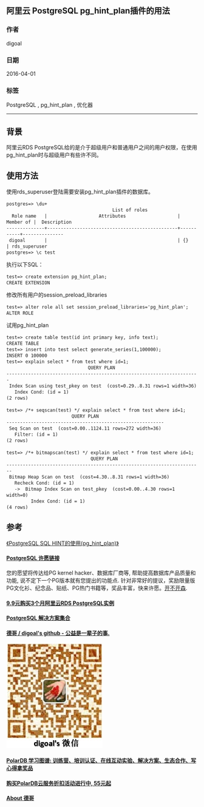 ## 阿里云 PostgreSQL pg_hint_plan插件的用法    
                                                                                              
### 作者                                                                                             
digoal                                                                                              
                                                                                              
### 日期                                                                                            
2016-04-01      
                                                                                              
### 标签                                                                                            
PostgreSQL , pg_hint_plan , 优化器                        
                                
----                                                                                            
                                    
## 背景     
阿里云RDS PostgreSQL给的是介于超级用户和普通用户之间的用户权限，在使用pg_hint_plan时与超级用户有些许不同。  
  
## 使用方法  
使用rds_superuser登陆需要安装pg_hint_plan插件的数据库。    
  
```  
postgres=> \du+  
                                       List of roles  
  Role name   |                   Attributes                   | Member of |  Description    
--------------+------------------------------------------------+-----------+---------------  
 digoal       |                                                | {}        | rds_superuser  
postgres=> \c test  
```  
  
执行以下SQL：    
  
```  
test=> create extension pg_hint_plan;  
CREATE EXTENSION  
```  
  
修改所有用户的session_preload_libraries  
  
```  
test=> alter role all set session_preload_libraries='pg_hint_plan';    
ALTER ROLE  
```  
  
试用pg_hint_plan    
  
```  
test=> create table test(id int primary key, info text);  
CREATE TABLE  
test=> insert into test select generate_series(1,100000);  
INSERT 0 100000  
test=> explain select * from test where id=1;  
                              QUERY PLAN                                 
-----------------------------------------------------------------------  
 Index Scan using test_pkey on test  (cost=0.29..8.31 rows=1 width=36)  
   Index Cond: (id = 1)  
(2 rows)  
  
test=> /*+ seqscan(test) */ explain select * from test where id=1;  
                        QUERY PLAN                          
----------------------------------------------------------  
 Seq Scan on test  (cost=0.00..1124.11 rows=272 width=36)  
   Filter: (id = 1)  
(2 rows)  
  
test=> /*+ bitmapscan(test) */ explain select * from test where id=1;  
                               QUERY PLAN                                 
------------------------------------------------------------------------  
 Bitmap Heap Scan on test  (cost=4.30..8.31 rows=1 width=36)  
   Recheck Cond: (id = 1)  
   ->  Bitmap Index Scan on test_pkey  (cost=0.00..4.30 rows=1 width=0)  
         Index Cond: (id = 1)  
(4 rows)  
```  
  
## 参考
[《PostgreSQL SQL HINT的使用(pg_hint_plan)》](../201602/20160203_01.md)  
         
         
                                
                                        
                                 
  
  
  
  
  
  
  
  
  
  
  
  
  
  
  
  
  
  
  
  
  
  
  
  
  
  
  
  
  
  
  
  
  
  
  
  
  
  
  
  
  
  
  
  
  
  
  
  
  
  
  
  
  
  
  
  
  
  
  
  
  
  
  
  
  
  
  
  
  
  
  
  
  
#### [PostgreSQL 许愿链接](https://github.com/digoal/blog/issues/76 "269ac3d1c492e938c0191101c7238216")
您的愿望将传达给PG kernel hacker、数据库厂商等, 帮助提高数据库产品质量和功能, 说不定下一个PG版本就有您提出的功能点. 针对非常好的提议，奖励限量版PG文化衫、纪念品、贴纸、PG热门书籍等，奖品丰富，快来许愿。[开不开森](https://github.com/digoal/blog/issues/76 "269ac3d1c492e938c0191101c7238216").  
  
  
#### [9.9元购买3个月阿里云RDS PostgreSQL实例](https://www.aliyun.com/database/postgresqlactivity "57258f76c37864c6e6d23383d05714ea")
  
  
#### [PostgreSQL 解决方案集合](https://yq.aliyun.com/topic/118 "40cff096e9ed7122c512b35d8561d9c8")
  
  
#### [德哥 / digoal's github - 公益是一辈子的事.](https://github.com/digoal/blog/blob/master/README.md "22709685feb7cab07d30f30387f0a9ae")
  
  
![digoal's wechat](../pic/digoal_weixin.jpg "f7ad92eeba24523fd47a6e1a0e691b59")
  
  
#### [PolarDB 学习图谱: 训练营、培训认证、在线互动实验、解决方案、生态合作、写心得拿奖品](https://www.aliyun.com/database/openpolardb/activity "8642f60e04ed0c814bf9cb9677976bd4")
  
  
#### [购买PolarDB云服务折扣活动进行中, 55元起](https://www.aliyun.com/activity/new/polardb-yunparter?userCode=bsb3t4al "e0495c413bedacabb75ff1e880be465a")
  
  
#### [About 德哥](https://github.com/digoal/blog/blob/master/me/readme.md "a37735981e7704886ffd590565582dd0")
  
